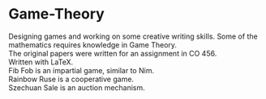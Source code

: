 # Game-Theory
Designing games and working on some creative writing skills. Some of the mathematics requires knowledge in Game Theory.\
The original papers were written for an assignment in CO 456.\
Written with LaTeX.\
Fib Fob is an impartial game, similar to Nim.\
Rainbow Ruse is a cooperative game.\
Szechuan Sale is an auction mechanism.
